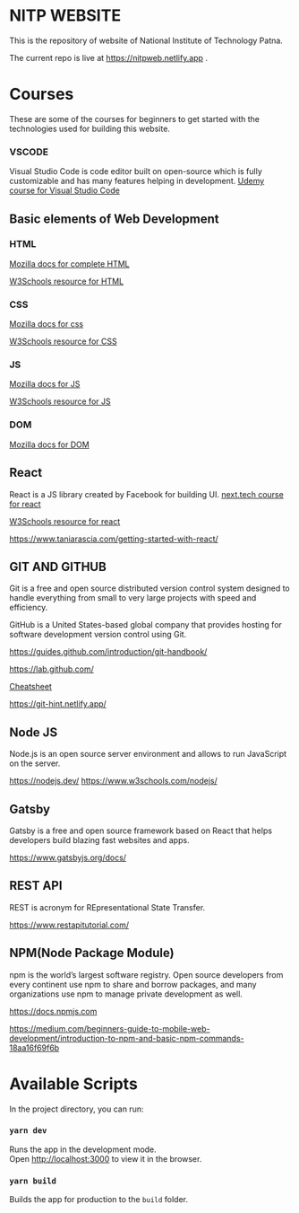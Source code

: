 # NITP WEBSITE
This is the repository of website of National Institute of Technology Patna.

The current repo is live at https://nitpweb.netlify.app .

# Courses
These are some of the courses for beginners to get started with the technologies used for building this website.

### VSCODE
Visual Studio Code is code editor built on open-source which is fully customizable and has many features helping in development.
[Udemy course for Visual Studio Code](https://www.udemy.com/course/beginner-vs-code/)

## Basic elements of Web Development
### HTML

[Mozilla docs for complete HTML](https://developer.mozilla.org/en-US/docs/Web/HTML)

[W3Schools resource for HTML](https://www.w3schools.com/html/default.asp)

### CSS
[Mozilla docs for css](https://developer.mozilla.org/en-US/docs/Web/CSS)

[W3Schools resource for CSS](https://www.w3schools.com/css/default.asp)

### JS
[Mozilla docs for JS](https://developer.mozilla.org/en-US/docs/Web/JavaScript)

[W3Schools resource for JS](https://www.w3schools.com/js/default.asp)


### DOM
[Mozilla docs for DOM](https://developer.mozilla.org/en-US/docs/Web/API/Document_Object_Model)

## React
React is a JS library created by Facebook for building UI.
[next.tech course for react](https://next.tech/catalog/beginning-react?skill=web-development)

[W3Schools resource for react](https://www.w3schools.com/react/default.asp)

https://www.taniarascia.com/getting-started-with-react/


## GIT AND GITHUB
Git is a free and open source distributed version control system designed to handle everything from small to very large projects with speed and efficiency.

GitHub is a United States-based global company that provides hosting for software development version control using Git.

 
https://guides.github.com/introduction/git-handbook/

https://lab.github.com/

[Cheatsheet](https://github.github.com/training-kit/downloads/github-git-cheat-sheet/)

https://git-hint.netlify.app/

## Node JS
Node.js is an open source server environment and allows to run JavaScript on the server.

https://nodejs.dev/
https://www.w3schools.com/nodejs/

## Gatsby
Gatsby is a free and open source framework based on React that helps developers build blazing fast websites and apps.

https://www.gatsbyjs.org/docs/

## REST API
REST is acronym for REpresentational State Transfer.

https://www.restapitutorial.com/

## NPM(Node Package Module)
npm is the world’s largest software registry. Open source developers from every continent use npm to share and borrow packages, and many organizations use npm to manage private development as well.

https://docs.npmjs.com

https://medium.com/beginners-guide-to-mobile-web-development/introduction-to-npm-and-basic-npm-commands-18aa16f69f6b

# Available Scripts

In the project directory, you can run:

### `yarn dev`

Runs the app in the development mode.<br />
Open [http://localhost:3000](http://localhost:3000) to view it in the browser.

### `yarn build`

Builds the app for production to the `build` folder.<br />

